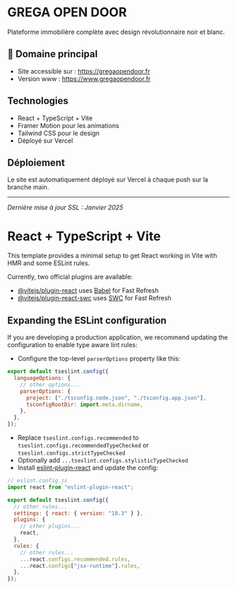 # GREGA OPEN DOOR

Plateforme immobilière complète avec design révolutionnaire noir et blanc.

## 🚀 Domaine principal

- Site accessible sur : https://gregaopendoor.fr
- Version www : https://www.gregaopendoor.fr

## Technologies

- React + TypeScript + Vite
- Framer Motion pour les animations
- Tailwind CSS pour le design
- Déployé sur Vercel

## Déploiement

Le site est automatiquement déployé sur Vercel à chaque push sur la branche main.

---

_Dernière mise à jour SSL : Janvier 2025_

# React + TypeScript + Vite

This template provides a minimal setup to get React working in Vite with HMR and some ESLint rules.

Currently, two official plugins are available:

- [@vitejs/plugin-react](https://github.com/vitejs/vite-plugin-react/blob/main/packages/plugin-react/README.md) uses [Babel](https://babeljs.io/) for Fast Refresh
- [@vitejs/plugin-react-swc](https://github.com/vitejs/vite-plugin-react-swc) uses [SWC](https://swc.rs/) for Fast Refresh

## Expanding the ESLint configuration

If you are developing a production application, we recommend updating the configuration to enable type aware lint rules:

- Configure the top-level `parserOptions` property like this:

```js
export default tseslint.config({
  languageOptions: {
    // other options...
    parserOptions: {
      project: ["./tsconfig.node.json", "./tsconfig.app.json"],
      tsconfigRootDir: import.meta.dirname,
    },
  },
});
```

- Replace `tseslint.configs.recommended` to `tseslint.configs.recommendedTypeChecked` or `tseslint.configs.strictTypeChecked`
- Optionally add `...tseslint.configs.stylisticTypeChecked`
- Install [eslint-plugin-react](https://github.com/jsx-eslint/eslint-plugin-react) and update the config:

```js
// eslint.config.js
import react from "eslint-plugin-react";

export default tseslint.config({
  // other rules...
  settings: { react: { version: "18.3" } },
  plugins: {
    // other plugins...
    react,
  },
  rules: {
    // other rules...
    ...react.configs.recommended.rules,
    ...react.configs["jsx-runtime"].rules,
  },
});
```
